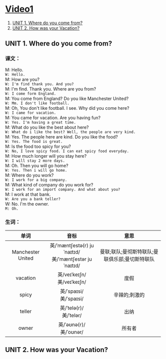 # [Video1](https://www.youtube.com/watch?v=m1-Bx3h4cio&list=PLzVm1SmjPKc_OnC56MbILOmdXvGV_3kE9&index=44)
1. [UNIT 1. Where do you come from?](#1.1)
2. [UNIT 2. How was your Vacation?](#1.2)
## <span id="1.1">UNIT 1. Where do you come from?</span>
### 课文：
M: Hello.\
```W: Hello.```\
M: How are you?\
```W: I'm find thank you. And you?```\
M: I'm find. Thank you. Where are you from?\
```W: I come form England.```\
M: You come from England? Do you like Manchester United?\
```W: Mm. I don't like football.```\
M: Oh, You don't like football. I see. Why did you come here?\
```W: I came for vacation.```\
M: You came for vacation. Are you having fun?\
```W: Yes. I'm having a great time.```\
M: What do you like the best about here?\
```W: What do i like the best? Well, the people are very kind.```\
M: Yes. The people here are kind. Do you like the food?\
```W: Yes. The food is great.```\
M: Is the food too spicy for you?\
```W: No, I love spicy food. I can eat spicy food everyday.```\
M: How much longer will you stay here?\
```W: I will stay 2 more days.```\
M: Oh. Then you will go home?\
```W: Yes. Then i will go home.```\
M: Where do you work?\
```W: I work for a big company.```\
M: What kind of company do you work for?\
```W: I work for an import company. And what about you?```\
M: I work at that bank.\
```W: Are you a bank teller?```\
W: No. I'm the owner.\
```M: Oh.```

### 生词：
|单词|音标|意思|
|:---:|:---:|:---:|
|Manchester United|英/ˈmæntʃestə(r) juˈnaɪtɪd/<br />美/ˈmæntʃestər juˈnaɪtɪd/|曼联;联队;曼彻斯特联队;曼联俱乐部;曼切斯特联队|
|vacation|英/veɪˈkeɪʃn/<br />美/veɪˈkeɪʃn/|度假
|spicy|英/ˈspaɪsi/<br />美/ˈspaɪsi/|辛辣的;刺激的|
|teller|英/ˈtelə(r)/<br />美/ˈtelər/|出纳|
|owner|英/ˈəʊnə(r)/<br/>美/ˈoʊnər/|所有者|

## <span id="1.2">UNIT 2. How was your Vacation?</span>